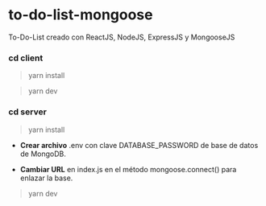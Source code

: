 # to-do-list-mongoose

To-Do-List creado con ReactJS, NodeJS, ExpressJS y MongooseJS

### cd client
> yarn install

> yarn dev

### cd server
> yarn install

* **Crear archivo** .env con clave DATABASE_PASSWORD de base de datos de MongoDB.

* **Cambiar URL** en index.js en el método mongoose.connect() para enlazar la base.  

> yarn dev
